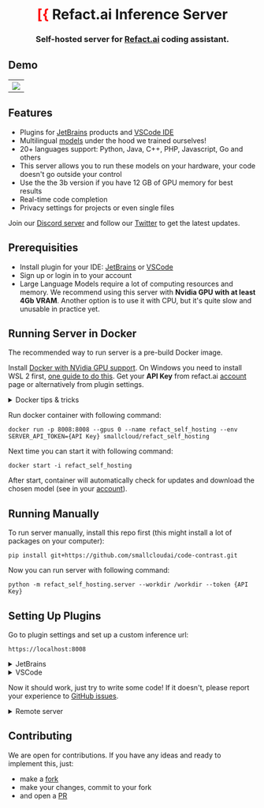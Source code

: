 <div align="center">

# <font color="red">[{</font> Refact.ai Inference Server
### Self-hosted server for [Refact.ai](https://www.refact.ai) coding assistant.

</div>


## Demo

<table align="center">
<tr>
<th><img src="https://plugins.jetbrains.com/files/20647/screenshot_277b57c5-2104-4ca8-9efc-1a63b8cb330f" align="center"/></th>
</tr>
</table>


## Features
* Plugins for [JetBrains](https://plugins.jetbrains.com/plugin/20647-refact-ai) products and
  [VSCode IDE](https://marketplace.visualstudio.com/items?itemName=smallcloud.codify)
* Multilingual [models](https://huggingface.co/smallcloudai) under the hood we trained ourselves!
* 20+ languages support: Python, Java, C++, PHP, Javascript, Go and others
* This server allows you to run these models on your hardware, your code doesn't go outside your control
* Use the the 3b version if you have 12 GB of GPU memory for best results
* Real-time code completion
* Privacy settings for projects or even single files

Join our [Discord server](https://www.smallcloud.ai/discord) and follow our
[Twitter](https://twitter.com/refact_ai) to get the latest updates.


## Prerequisities
- Install plugin for your IDE: [JetBrains](https://plugins.jetbrains.com/plugin/20647-refact-ai) or
  [VSCode](https://marketplace.visualstudio.com/items?itemName=smallcloud.codify)
- Sign up or login in to your account
- Large Language Models require a lot of computing resources and memory.
  We recommend using this server with **Nvidia GPU with at least 4Gb VRAM**.
  Another option is to use it with CPU, but it's quite slow and unusable in practice yet.

## Running Server in Docker
The recommended way to run server is a pre-build Docker image.

Install [Docker with NVidia GPU support](https://docs.nvidia.com/datacenter/cloud-native/container-toolkit/install-guide.html#docker).
On Windows you need to install WSL 2 first, [one guide to do this](https://docs.docker.com/desktop/install/windows-install).
Get your **API Key** from refact.ai [account](https://codify.smallcloud.ai/account) page or alternatively from plugin settings.


<details><summary>Docker tips & tricks</summary>

Add your yourself to docker group to run docker without sudo (works for Linux):
```commandline
sudo usermod -aG docker {your user}
```
List all containers:
```commandline
docker ps -a
```
Create a new container:
```commandline
docker run
```
Start and stop existing containers (stop doesn't remove them):
```commandline
docker start
docker stop
```
Remove a container and all its data:
```commandline
docker rm
```
Model weights are saved inside the container. If you remove the container, it will
download the weights again.

Shows messages from the container:
```commandline
docker logs -f
```
</details>

Run docker container with following command:
```commandline
docker run -p 8008:8008 --gpus 0 --name refact_self_hosting --env SERVER_API_TOKEN={API Key} smallcloud/refact_self_hosting
```
Next time you can start it with following command:
```commandline
docker start -i refact_self_hosting
```
After start, container will automatically check for updates and download the chosen model
(see in your [account](https://codify.smallcloud.ai/account)).


## Running Manually

To run server manually, install this repo first (this might install a lot of packages on your computer):
```commandline
pip install git+https://github.com/smallcloudai/code-contrast.git
```
Now you can run server with following command:
```commandline
python -m refact_self_hosting.server --workdir /workdir --token {API Key}
```


## Setting Up Plugins

Go to plugin settings and set up a custom inference url:
```commandline
https://localhost:8008
```
<details><summary>JetBrains</summary>
Settings > Tools > Refact.ai > Advanced > Inference URL
</details>
<details><summary>VSCode</summary>
Extensions > Refact.ai Assistant > Settings > Infurl
</details>


Now it should work, just try to write some code! If it doesn't, please report your experience to
[GitHub issues](https://github.com/smallcloudai/code-contrast/issues).


<details><summary>Remote server</summary>

If you run server on remote host, you should add it to /etc/hosts
(or C:\Windows\System32\drivers\etc\hosts on Windows) on client.
Do not forget to replace {server ip address} to real server ip address.

```commandline
{server ip address}  inference.smallcloud.local
```

and set up this inference url in plugin:

```commandline
https://inference.smallcloud.local:8008
```
</details>


## Contributing

We are open for contributions. If you have any ideas and ready to implement this, just:
- make a [fork](https://github.com/smallcloudai/code-contrast/fork)
- make your changes, commit to your fork
- and open a [PR](https://github.com/smallcloudai/code-contrast/fork)

